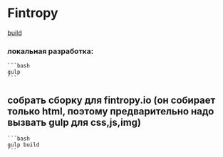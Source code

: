 # Fintropy
[build](https://fintropy.wndrbase.com/)

### локальная разработка:
    ```bash
    gulp
    ```

## собрать сборку для fintropy.io (он собирает только html, поэтому предварительно надо вызвать gulp для css,js,img)
    ```bash
    gulp build
    ```